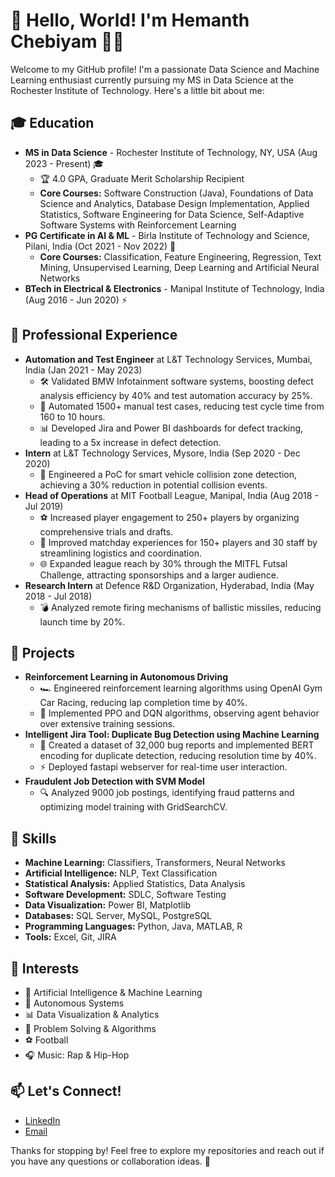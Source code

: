 # 👋 Hello, World! I'm Hemanth Chebiyam 👨‍💻

Welcome to my GitHub profile! I'm a passionate Data Science and Machine Learning enthusiast currently pursuing my MS in Data Science at the Rochester Institute of Technology. Here's a little bit about me:

## 🎓 Education
- **MS in Data Science** - Rochester Institute of Technology, NY, USA (Aug 2023 - Present) 🎓
  - 🏆 4.0 GPA, Graduate Merit Scholarship Recipient
  - **Core Courses:** Software Construction (Java), Foundations of Data Science and Analytics, Database Design Implementation, Applied Statistics, Software Engineering for Data Science, Self-Adaptive Software Systems with Reinforcement Learning
- **PG Certificate in AI & ML** - Birla Institute of Technology and Science, Pilani, India (Oct 2021 - Nov 2022) 🧠
  - **Core Courses:** Classification, Feature Engineering, Regression, Text Mining, Unsupervised Learning, Deep Learning and Artificial Neural Networks
- **BTech in Electrical & Electronics** - Manipal Institute of Technology, India (Aug 2016 - Jun 2020) ⚡

## 💼 Professional Experience
- **Automation and Test Engineer** at L&T Technology Services, Mumbai, India (Jan 2021 - May 2023)
  - 🛠️ Validated BMW Infotainment software systems, boosting defect analysis efficiency by 40% and test automation accuracy by 25%.
  - 🚀 Automated 1500+ manual test cases, reducing test cycle time from 160 to 10 hours.
  - 📊 Developed Jira and Power BI dashboards for defect tracking, leading to a 5x increase in defect detection.
- **Intern** at L&T Technology Services, Mysore, India (Sep 2020 - Dec 2020)
  - 🚗 Engineered a PoC for smart vehicle collision zone detection, achieving a 30% reduction in potential collision events.
- **Head of Operations** at MIT Football League, Manipal, India (Aug 2018 - Jul 2019)
  - ⚽ Increased player engagement to 250+ players by organizing comprehensive trials and drafts.
  - 🏅 Improved matchday experiences for 150+ players and 30 staff by streamlining logistics and coordination.
  - 🌐 Expanded league reach by 30% through the MITFL Futsal Challenge, attracting sponsorships and a larger audience.
- **Research Intern** at Defence R&D Organization, Hyderabad, India (May 2018 - Jul 2018)
  - 💣 Analyzed remote firing mechanisms of ballistic missiles, reducing launch time by 20%.

## 🧠 Projects
- **Reinforcement Learning in Autonomous Driving**
  - 🏎️ Engineered reinforcement learning algorithms using OpenAI Gym Car Racing, reducing lap completion time by 40%.
  - 🤖 Implemented PPO and DQN algorithms, observing agent behavior over extensive training sessions.
- **Intelligent Jira Tool: Duplicate Bug Detection using Machine Learning**
  - 🐞 Created a dataset of 32,000 bug reports and implemented BERT encoding for duplicate detection, reducing resolution time by 40%.
  - ⚡ Deployed fastapi webserver for real-time user interaction.
- **Fraudulent Job Detection with SVM Model**
  - 🔍 Analyzed 9000 job postings, identifying fraud patterns and optimizing model training with GridSearchCV.

## 🔧 Skills
- **Machine Learning:** Classifiers, Transformers, Neural Networks
- **Artificial Intelligence:** NLP, Text Classification
- **Statistical Analysis:** Applied Statistics, Data Analysis
- **Software Development:** SDLC, Software Testing
- **Data Visualization:** Power BI, Matplotlib
- **Databases:** SQL Server, MySQL, PostgreSQL
- **Programming Languages:** Python, Java, MATLAB, R
- **Tools:** Excel, Git, JIRA

## 🌟 Interests
- 🤖 Artificial Intelligence & Machine Learning
- 🚀 Autonomous Systems
- 📊 Data Visualization & Analytics
- 🧩 Problem Solving & Algorithms
- ⚽ Football
- 🎧 Music: Rap & Hip-Hop

## 📫 Let's Connect!
- [LinkedIn](https://www.linkedin.com/in/hemanthchebiyam/)
- [Email](mailto:hc3746@rit.edu)

Thanks for stopping by! Feel free to explore my repositories and reach out if you have any questions or collaboration ideas. 🚀

